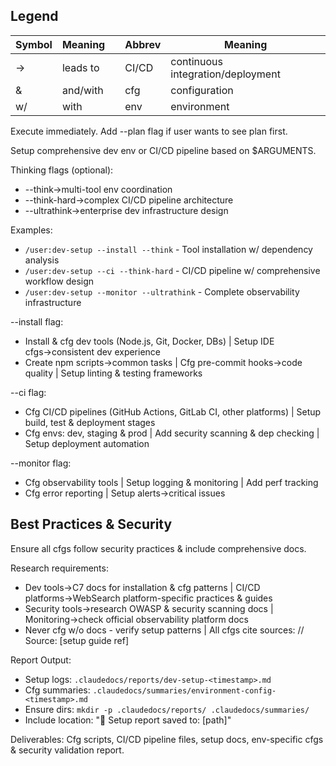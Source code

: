 ## Legend
| Symbol | Meaning | | Abbrev | Meaning |
|--------|---------|---|--------|---------|
| → | leads to | | CI/CD | continuous integration/deployment |
| & | and/with | | cfg | configuration |
| w/ | with | | env | environment |

Execute immediately. Add --plan flag if user wants to see plan first.

Setup comprehensive dev env or CI/CD pipeline based on $ARGUMENTS.

Thinking flags (optional):
- --think→multi-tool env coordination
- --think-hard→complex CI/CD pipeline architecture  
- --ultrathink→enterprise dev infrastructure design

Examples:
- `/user:dev-setup --install --think` - Tool installation w/ dependency analysis
- `/user:dev-setup --ci --think-hard` - CI/CD pipeline w/ comprehensive workflow design
- `/user:dev-setup --monitor --ultrathink` - Complete observability infrastructure

--install flag:
- Install & cfg dev tools (Node.js, Git, Docker, DBs) | Setup IDE cfgs→consistent dev experience
- Create npm scripts→common tasks | Cfg pre-commit hooks→code quality | Setup linting & testing frameworks

--ci flag:
- Cfg CI/CD pipelines (GitHub Actions, GitLab CI, other platforms) | Setup build, test & deployment stages
- Cfg envs: dev, staging & prod | Add security scanning & dep checking | Setup deployment automation

--monitor flag:
- Cfg observability tools | Setup logging & monitoring | Add perf tracking
- Cfg error reporting | Setup alerts→critical issues

## Best Practices & Security

Ensure all cfgs follow security practices & include comprehensive docs.

Research requirements:
- Dev tools→C7 docs for installation & cfg patterns | CI/CD platforms→WebSearch platform-specific practices & guides
- Security tools→research OWASP & security scanning docs | Monitoring→check official observability platform docs
- Never cfg w/o docs - verify setup patterns | All cfgs cite sources: // Source: [setup guide ref]

Report Output:
- Setup logs: `.claudedocs/reports/dev-setup-<timestamp>.md`
- Cfg summaries: `.claudedocs/summaries/environment-config-<timestamp>.md`
- Ensure dirs: `mkdir -p .claudedocs/reports/ .claudedocs/summaries/`
- Include location: "📄 Setup report saved to: [path]"

Deliverables: Cfg scripts, CI/CD pipeline files, setup docs, env-specific cfgs & security validation report.